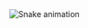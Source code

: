 <img src="https://raw.githubusercontent.com/pedrofernandss/pedrofernandss/output/snake.svg" alt="Snake animation" />

###

